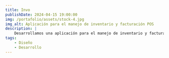 ```yaml
---
title: Invo
publishDate: 2024-04-15 19:00:00
img: /portafolio/assets/stock-4.jpg
img_alt: Aplicación para el manejo de inventario y facturación POS
description: |
    Desarrollamos una aplicación para el manejo de inventario y facturación de pequeños almacenes.
tags:
    - Diseño
    - Desarrollo
---
```

